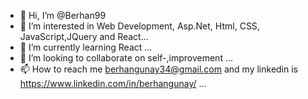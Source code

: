 - 👋 Hi, I’m @Berhan99
- 👀 I’m interested in Web Development, Asp.Net, Html, CSS, JavaScript,JQuery and React...
- 🌱 I’m currently learning React ...
- 💞️ I’m looking to collaborate on self-,improvement ...
- 📫 How to reach me berhangunay34@gmail.com and my linkedin is https://www.linkedin.com/in/berhangunay/ ...

<!---
Berhan99/Berhan99 is a ✨ special ✨ repository because its `README.md` (this file) appears on your GitHub profile.
You can click the Preview link to take a look at your changes.
--->
